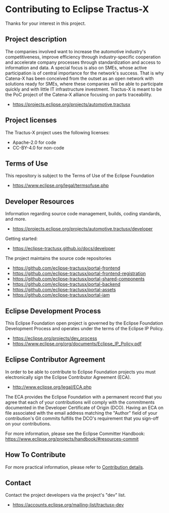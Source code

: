 # Contributing to Eclipse Tractus-X

Thanks for your interest in this project.

## Project description

The companies involved want to increase the automotive industry's
competitiveness, improve efficiency through industry-specific cooperation and
accelerate company processes through standardization and access to information
and data. A special focus is also on SMEs, whose active participation is of
central importance for the network's success. That is why Catena-X has been
conceived from the outset as an open network with solutions ready for SMEs,
where these companies will be able to participate quickly and with little IT
infrastructure investment. Tractus-X is meant to be the PoC project of the
Catena-X alliance focusing on parts traceability.

- https://projects.eclipse.org/projects/automotive.tractusx

## Project licenses

The Tractus-X project uses the following licenses:

- Apache-2.0 for code
- CC-BY-4.0 for non-code

## Terms of Use

This repository is subject to the Terms of Use of the Eclipse Foundation

- https://www.eclipse.org/legal/termsofuse.php

## Developer Resources

Information regarding source code management, builds, coding standards, and
more.

- https://projects.eclipse.org/projects/automotive.tractusx/developer

Getting started:

- https://eclipse-tractusx.github.io/docs/developer

The project maintains the source code repositories

- https://github.com/eclipse-tractusx/portal-frontend
- https://github.com/eclipse-tractusx/portal-frontend-registration
- https://github.com/eclipse-tractusx/portal-shared-components
- https://github.com/eclipse-tractusx/portal-backend
- https://github.com/eclipse-tractusx/portal-assets
- https://github.com/eclipse-tractusx/portal-iam

## Eclipse Development Process

This Eclipse Foundation open project is governed by the Eclipse Foundation
Development Process and operates under the terms of the Eclipse IP Policy.

- https://eclipse.org/projects/dev_process
- https://www.eclipse.org/org/documents/Eclipse_IP_Policy.pdf

## Eclipse Contributor Agreement

In order to be able to contribute to Eclipse Foundation projects you must
electronically sign the Eclipse Contributor Agreement (ECA).

- http://www.eclipse.org/legal/ECA.php

The ECA provides the Eclipse Foundation with a permanent record that you agree
that each of your contributions will comply with the commitments documented in
the Developer Certificate of Origin (DCO). Having an ECA on file associated with
the email address matching the "Author" field of your contribution's Git commits
fulfills the DCO's requirement that you sign-off on your contributions.

For more information, please see the Eclipse Committer Handbook:
https://www.eclipse.org/projects/handbook/#resources-commit

## How To Contribute

For more practical information, please refer to [Contribution details](https://github.com/eclipse-tractusx/portal-assets/blob/main/docs/developer/Technical%20Documentation/Dev%20Process/How%20to%20contribute.md).

## Contact

Contact the project developers via the project's "dev" list.

- https://accounts.eclipse.org/mailing-list/tractusx-dev
